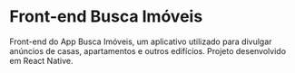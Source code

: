 # Front-end Busca Imóveis
Front-end do App Busca Imóveis, um aplicativo utilizado para divulgar anúncios de casas, apartamentos e outros edifícios. Projeto desenvolvido em React Native.
